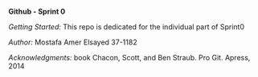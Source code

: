 **Github - Sprint 0**

_Getting Started:_ This repo is dedicated for the individual part of Sprint0

_Author:_ Mostafa Amer Elsayed 37-1182

_Acknowledgments:_ book Chacon, Scott, and Ben Straub. Pro Git. Apress,
2014